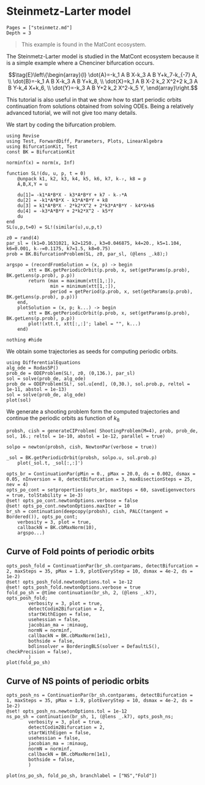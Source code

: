 # Steinmetz-Larter model

```@contents
Pages = ["steinmetz.md"]
Depth = 3
```

> This example is found in the MatCont ecosystem.

The Steinmetz-Larter model is studied in the MatCont ecosystem because it is a simple example where a Chenciner bifurcation occurs.

$$\tag{E}\left\{\begin{array}{l}
\dot{A}=-k_1 A B X-k_3 A B Y+k_7-k_{-7} A, \\
\dot{B}=-k_1 A B X-k_3 A B Y+k_8, \\
\dot{X}=k_1 A B X-2 k_2 X^2+2 k_3 A B Y-k_4 X+k_6, \\
\dot{Y}=-k_3 A B Y+2 k_2 X^2-k_5 Y,
\end{array}\right.$$

This tutorial is also useful in that we show how to start periodic orbits continuation from solutions obtained from solving ODEs. Being a relatively advanced tutorial, we will not give too many details.

We start by coding the bifurcation problem.

```@example STEINMETZ
using Revise
using Test, ForwardDiff, Parameters, Plots, LinearAlgebra
using BifurcationKit, Test
const BK = BifurcationKit

norminf(x) = norm(x, Inf)

function SL!(du, u, p, t = 0)
	@unpack k1, k2, k3, k4, k5, k6, k7, k₋₇, k8 = p
	A,B,X,Y = u

	du[1]= -k1*A*B*X - k3*A*B*Y + k7 - k₋₇*A
	du[2] = -k1*A*B*X - k3*A*B*Y + k8
	du[3] = k1*A*B*X - 2*k2*X^2 + 2*k3*A*B*Y - k4*X+k6
	du[4] = -k3*A*B*Y + 2*k2*X^2 - k5*Y
	du
end
SL(u,p,t=0) = SL!(similar(u),u,p,t)

z0 = rand(4)
par_sl = (k1=0.1631021, k2=1250., k3=0.046875, k4=20., k5=1.104, k6=0.001, k₋₇=0.1175, k7=1.5, k8=0.75)
prob = BK.BifurcationProblem(SL, z0, par_sl, (@lens _.k8);)

argspo = (recordFromSolution = (x, p) -> begin
		xtt = BK.getPeriodicOrbit(p.prob, x, set(getParams(p.prob), BK.getLens(p.prob), p.p))
		return (max = maximum(xtt[1,:]),
				min = minimum(xtt[1,:]),
				period = getPeriod(p.prob, x, set(getParams(p.prob), BK.getLens(p.prob), p.p)))
	end,
	plotSolution = (x, p; k...) -> begin
		xtt = BK.getPeriodicOrbit(p.prob, x, set(getParams(p.prob), BK.getLens(p.prob), p.p))
		plot!(xtt.t, xtt[:,:]'; label = "", k...)
	end)

nothing #hide
```

We obtain some trajectories as seeds for computing periodic orbits.

```@example STEINMETZ
using DifferentialEquations
alg_ode = Rodas5P()
prob_de = ODEProblem(SL!, z0, (0,136.), par_sl)
sol = solve(prob_de, alg_ode)
prob_de = ODEProblem(SL!, sol.u[end], (0,30.), sol.prob.p, reltol = 1e-11, abstol = 1e-13)
sol = solve(prob_de, alg_ode)
plot(sol)
```

We generate a shooting problem form the computed trajectories and continue the periodic orbits as function of $k_8$

```@example STEINMETZ
probsh, cish = generateCIProblem( ShootingProblem(M=4), prob, prob_de, sol, 16.; reltol = 1e-10, abstol = 1e-12, parallel = true)

solpo = newton(probsh, cish, NewtonPar(verbose = true))

_sol = BK.getPeriodicOrbit(probsh, solpo.u, sol.prob.p)
	plot(_sol.t, _sol[:,:]')

opts_br = ContinuationPar(pMin = 0., pMax = 20.0, ds = 0.002, dsmax = 0.05, nInversion = 8, detectBifurcation = 3, maxBisectionSteps = 25, nev = 4)
opts_po_cont = setproperties(opts_br, maxSteps = 60, saveEigenvectors = true, tolStability = 1e-3)
@set! opts_po_cont.newtonOptions.verbose = false
@set! opts_po_cont.newtonOptions.maxIter = 10
br_sh = continuation(deepcopy(probsh), cish, PALC(tangent = Bordered()), opts_po_cont;
	verbosity = 3, plot = true,
	callbackN = BK.cbMaxNorm(10),
	argspo...)
```

## Curve of Fold points of periodic orbits

```@example STEINMETZ
opts_posh_fold = ContinuationPar(br_sh.contparams, detectBifurcation = 2, maxSteps = 35, pMax = 1.9, plotEveryStep = 10, dsmax = 4e-2, ds = 1e-2)
@set! opts_posh_fold.newtonOptions.tol = 1e-12
@set! opts_posh_fold.newtonOptions.verbose = true
fold_po_sh = @time continuation(br_sh, 2, (@lens _.k7), opts_posh_fold;
		verbosity = 3, plot = true,
		detectCodim2Bifurcation = 2,
		startWithEigen = false,
		usehessian = false,
		jacobian_ma = :minaug,
		normN = norminf,
		callbackN = BK.cbMaxNorm(1e1),
		bothside = false,
		bdlinsolver = BorderingBLS(solver = DefaultLS(), checkPrecision = false),
		)
plot(fold_po_sh)
```

## Curve of NS points of periodic orbits
```@example STEINMETZ
opts_posh_ns = ContinuationPar(br_sh.contparams, detectBifurcation = 1, maxSteps = 35, pMax = 1.9, plotEveryStep = 10, dsmax = 4e-2, ds = 1e-2)
@set! opts_posh_ns.newtonOptions.tol = 1e-12
ns_po_sh = continuation(br_sh, 1, (@lens _.k7), opts_posh_ns;
		verbosity = 3, plot = true,
		detectCodim2Bifurcation = 2,
		startWithEigen = false,
		usehessian = false,
		jacobian_ma = :minaug,
		normN = norminf,
		callbackN = BK.cbMaxNorm(1e1),
		bothside = false,
		)
```

```@example STEINMETZ
plot(ns_po_sh, fold_po_sh, branchlabel = ["NS","Fold"])
```